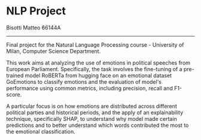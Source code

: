 # NLP Project

Bisotti Matteo 66144A

---

Final project for the Natural Language Processing course - University of Milan, Computer Science Department.

This work aims at analyzing the use of emotions in political speeches from European Parliament. Specifically, the task involves the fine-tuning of a pre-trained model RoBERTa from hugging face on an emotional dataset GoEmotions to classify emotions and the evaluation of model's performance using common metrics, including precision, recall and F1-score. 

A particular focus is on how emotions are distributed across different political parties and historical periods, and the apply of an explainability technique, specifically SHAP, to understand why model made certain predictions and to better understand which words contributed the most to the emotional classification.

